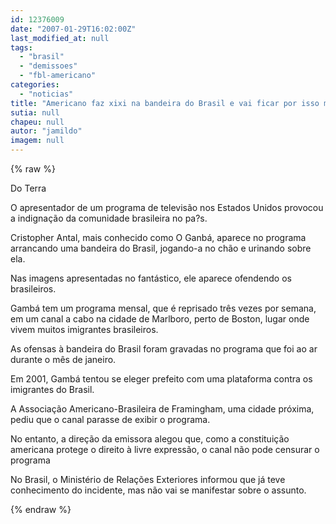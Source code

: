 ```yaml
---
id: 12376009
date: "2007-01-29T16:02:00Z"
last_modified_at: null
tags:
  - "brasil"
  - "demissoes"
  - "fbl-americano"
categories:
  - "noticias"
title: "Americano faz xixi na bandeira do Brasil e vai ficar por isso mesmo"
sutia: null
chapeu: null
autor: "jamildo"
imagem: null
---
```

{% raw %}
<p>Do Terra</p>
<p>O apresentador de um programa de televis&atilde;o nos Estados Unidos provocou a indigna&ccedil;&atilde;o da comunidade brasileira no pa?s.</p>
<p>Cristopher Antal, mais conhecido como O Ganb&aacute;, aparece no programa arrancando uma bandeira do Brasil, jogando-a no ch&atilde;o e urinando sobre ela.</p>
<p>Nas imagens apresentadas no fant&aacute;stico, ele aparece ofendendo os brasileiros.</p>
<p>Gamb&aacute; tem um programa mensal, que &eacute; reprisado tr&ecirc;s vezes por semana, em um canal a cabo na cidade de Marlboro, perto de Boston, lugar onde vivem muitos imigrantes brasileiros.</p>
<p>As ofensas &agrave; bandeira do Brasil foram gravadas no programa que foi ao ar durante o m&ecirc;s de janeiro.</p>
<p>Em 2001, Gamb&aacute; tentou se eleger prefeito com uma plataforma contra os imigrantes do Brasil.</p>
<p>A Associa&ccedil;&atilde;o Americano-Brasileira de Framingham, uma cidade pr&oacute;xima, pediu que o canal parasse de exibir o programa.</p>
<p>No entanto, a dire&ccedil;&atilde;o da emissora alegou que, como a constitui&ccedil;&atilde;o americana protege o direito &agrave; livre express&atilde;o, o canal n&atilde;o pode censurar o programa</p>
<p>No Brasil, o Minist&eacute;rio de Rela&ccedil;&otilde;es Exteriores informou que j&aacute; teve conhecimento do incidente, mas n&atilde;o vai se manifestar sobre o assunto.</p>
{% endraw %}